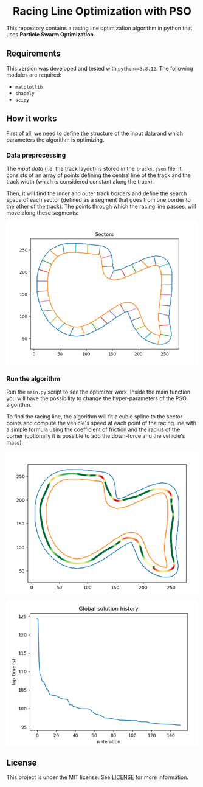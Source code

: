 <h1 align="center">Racing Line Optimization with PSO</h1>

This repository contains a racing line optimization algorithm in python that uses **Particle Swarm Optimization**.

## Requirements

This version was developed and tested with ```python==3.8.12```. The following modules are required:
* ```matplotlib```
* ```shapely```
* ```scipy``` 

## How it works

First of all, we need to define the structure of the input data and which parameters the algorithm is optimizing.

### Data preprocessing
The _input data_ (i.e. the track layout) is stored in the ```tracks.json``` file: it consists of an array of points defining the central line of the track and the track width (which is considered constant along the track).

Then, it will find the inner and outer track borders and define the search space of each sector (defined as a segment that goes from one border to the other of the track). The points through which the racing line passes, will move along these segments:

![](imgs/Sectors.png)

### Run the algorithm

Run the ```main.py``` script to see the optimizer work. Inside the main function you will have the possibility to change the hyper-parameters of the PSO algorithm.

To find the racing line, the algorithm will fit a cubic spline to the sector points and compute the vehicle's speed at each point of the racing line with a simple formula using the coefficient of friction and the radius of the corner (optionally it is possible to add the down-force and the vehicle's mass).

![](imgs/RacingLineEvolution.gif)

![](imgs/LapTimeEvolution.png)

## License

This project is under the MIT license. See [LICENSE](https://github.com/ParsaD23/Racing-Line-Optimization-with-PSO/blob/master/LICENSE) for more information.
